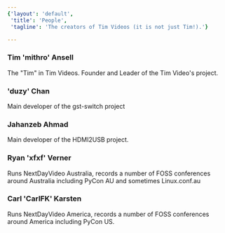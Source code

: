 ```yaml
---
{'layout': 'default',
 'title': 'People',
 'tagline': 'The creators of Tim Videos (it is not just Tim!).'}

---
```


### Tim 'mithro' Ansell
The "Tim" in Tim Videos. Founder and Leader of the Tim Video's project.

### 'duzy' Chan 
Main developer of the gst-switch project

### Jahanzeb Ahmad
Main developer of the HDMI2USB project.


### Ryan 'xfxf' Verner
Runs NextDayVideo Australia, records a number of FOSS conferences around Australia including PyCon AU and sometimes Linux.conf.au

### Carl 'CarlFK' Karsten
Runs NextDayVideo America, records a number of FOSS conferences around America including PyCon US.

